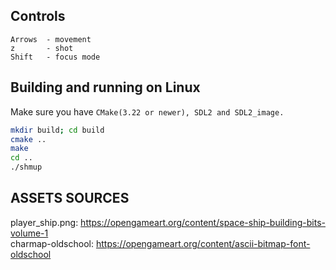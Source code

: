 ## Controls
```
Arrows  - movement  
z       - shot  
Shift   - focus mode  
```

## Building and running on Linux
Make sure you have ` CMake(3.22 or newer), SDL2 and SDL2_image.  `

```bash
mkdir build; cd build 
cmake ..
make
cd ..
./shmup
```

## ASSETS SOURCES
player_ship.png:    https://opengameart.org/content/space-ship-building-bits-volume-1  
charmap-oldschool:  https://opengameart.org/content/ascii-bitmap-font-oldschool
